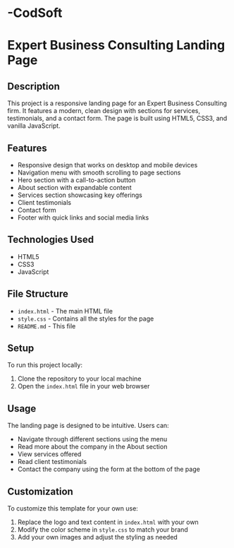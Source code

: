 # -CodSoft
# Expert Business Consulting Landing Page

## Description

This project is a responsive landing page for an Expert Business Consulting firm. It features a modern, clean design with sections for services, testimonials, and a contact form. The page is built using HTML5, CSS3, and vanilla JavaScript.

## Features

- Responsive design that works on desktop and mobile devices
- Navigation menu with smooth scrolling to page sections
- Hero section with a call-to-action button
- About section with expandable content
- Services section showcasing key offerings
- Client testimonials
- Contact form
- Footer with quick links and social media links

## Technologies Used

- HTML5
- CSS3
- JavaScript

## File Structure

- `index.html` - The main HTML file
- `style.css` - Contains all the styles for the page
- `README.md` - This file

## Setup

To run this project locally:

1. Clone the repository to your local machine
2. Open the `index.html` file in your web browser

## Usage

The landing page is designed to be intuitive. Users can:

- Navigate through different sections using the menu
- Read more about the company in the About section
- View services offered
- Read client testimonials
- Contact the company using the form at the bottom of the page

## Customization

To customize this template for your own use:

1. Replace the logo and text content in `index.html` with your own
2. Modify the color scheme in `style.css` to match your brand
3. Add your own images and adjust the styling as needed

